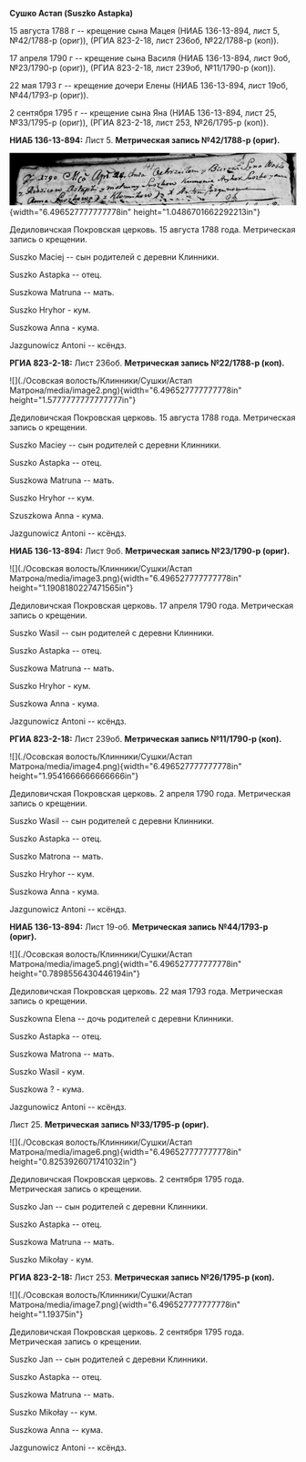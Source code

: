 **Сушко Астап (Suszko Astapka)**

15 августа 1788 г -- крещение сына Мацея (НИАБ 136-13-894, лист 5,
№42/1788-р (ориг)), (РГИА 823-2-18, лист 236об, №22/1788-р (коп)).

17 апреля 1790 г -- крещение сына Василя (НИАБ 136-13-894, лист 9об,
№23/1790-р (ориг)), (РГИА 823-2-18, лист 239об, №11/1790-р (коп)).

22 мая 1793 г -- крещение дочери Елены (НИАБ 136-13-894, лист 19об,
№44/1793-р (ориг)).

2 сентября 1795 г -- крещение сына Яна (НИАБ 136-13-894, лист 25,
№33/1795-р (ориг)), (РГИА 823-2-18, лист 253, №26/1795-р (коп)).

**НИАБ 136-13-894:** Лист 5. **Метрическая запись №42/1788-р (ориг).**

![](./media/0ce62b73309242b666f20aa6284d56e887b61495.png){width="6.496527777777778in"
height="1.0486701662292213in"}

Дедиловичская Покровская церковь. 15 августа 1788 года. Метрическая
запись о крещении.

Suszko Maciej -- сын родителей с деревни Клинники.

Suszko Astapka -- отец.

Suszkowa Matruna -- мать.

Suszko Hryhor - кум.

Suszkowa Anna - кума.

Jazgunowicz Antoni -- ксёндз.

**РГИА 823-2-18:** Лист 236об. **Метрическая запись №22/1788-р (коп).**

![](./Осовская волость/Клинники/Сушки/Астап Матрона/media/image2.png){width="6.496527777777778in"
height="1.5777777777777777in"}

Дедиловичская Покровская церковь. 15 августа 1788 года. Метрическая
запись о крещении.

Suszko Maciey -- сын родителей с деревни Клинники.

Suszko Astapka -- отец.

Suszkowa Matruna -- мать.

Suszko Hryhor -- кум.

Szuszkowa Anna - кума.

Jazgunowicz Antoni -- ксёндз.

**НИАБ 136-13-894:** Лист 9об. **Метрическая запись №23/1790-р (ориг).**

![](./Осовская волость/Клинники/Сушки/Астап Матрона/media/image3.png){width="6.496527777777778in"
height="1.1908180227471565in"}

Дедиловичская Покровская церковь. 17 апреля 1790 года. Метрическая
запись о крещении.

Suszko Wasil -- сын родителей с деревни Клинники.

Suszko Astapka -- отец.

Suszkowa Matruna -- мать.

Suszko Hryhor - кум.

Suszkowa Anna - кума.

Jazgunowicz Antoni -- ксёндз.

**РГИА 823-2-18:** Лист 239об. **Метрическая запись №11/1790-р (коп).**

![](./Осовская волость/Клинники/Сушки/Астап Матрона/media/image4.png){width="6.496527777777778in"
height="1.9541666666666666in"}

Дедиловичская Покровская церковь. 2 апреля 1790 года. Метрическая запись
о крещении.

Suszko Wasil -- сын родителей с деревни Клинники.

Suszko Astapka -- отец.

Suszko Matrona -- мать.

Suszko Hryhor -- кум.

Suszkowa Anna - кума.

Jazgunowicz Antoni -- ксёндз.

**НИАБ 136-13-894:** Лист 19-об. **Метрическая запись №44/1793-р
(ориг).**

![](./Осовская волость/Клинники/Сушки/Астап Матрона/media/image5.png){width="6.496527777777778in"
height="0.7898556430446194in"}

Дедиловичская Покровская церковь. 22 мая 1793 года. Метрическая запись о
крещении.

Suszkowna Elena -- дочь родителей с деревни Клинники.

Suszko Astapka -- отец.

Suszkowa Matrona -- мать.

Suszko Wasil - кум.

Suszkowa ? - кума.

Jazgunowicz Antoni -- ксёндз.

Лист 25. **Метрическая запись №33/1795-р (ориг).**

![](./Осовская волость/Клинники/Сушки/Астап Матрона/media/image6.png){width="6.496527777777778in"
height="0.8253926071741032in"}

Дедиловичская Покровская церковь. 2 сентября 1795 года. Метрическая
запись о крещении.

Suszko Jan -- сын родителей с деревни Клинники.

Suszko Astapka -- отец.

Suszkowa Matruna -- мать.

Suszko Mikołay - кум.

**РГИА 823-2-18:** Лист 253. **Метрическая запись №26/1795-р (коп).**

![](./Осовская волость/Клинники/Сушки/Астап Матрона/media/image7.png){width="6.496527777777778in"
height="1.19375in"}

Дедиловичская Покровская церковь. 2 сентября 1795 года. Метрическая
запись о крещении.

Suszko Jan -- сын родителей с деревни Клинники.

Suszko Astapka -- отец.

Suszkowa Matruna -- мать.

Suszko Mikołay -- кум.

Suszkowa Anna -- кума.

Jazgunowicz Antoni -- ксёндз.

